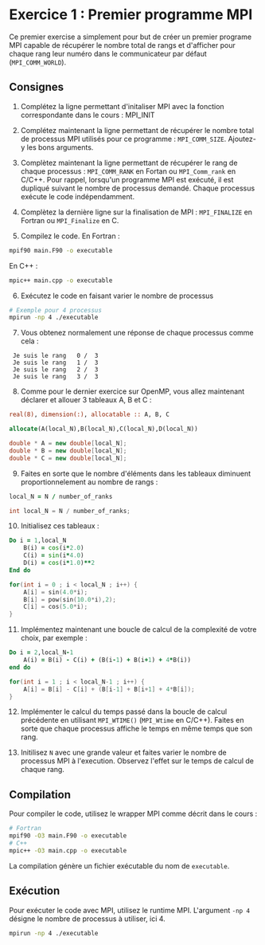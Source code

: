 # Exercice 1 : Premier programme MPI

Ce premier exercise a simplement pour but de créer un premier programe MPI
capable de récupérer le nombre total de rangs et d'afficher pour chaque rang leur numéro dans le communicateur par défaut (`MPI_COMM_WORLD`).

## Consignes

1. Complétez la ligne permettant d'initaliser MPI avec la fonction correspondante dans le cours : MPI_INIT

2. Complétez maintenant la ligne permettant de récupérer le nombre total de processus MPI utilisés pour ce programme : `MPI_COMM_SIZE`. Ajoutez-y les bons arguments.

3. Complètez maintenant la ligne permettant de récupérer le rang de chaque processus : `MPI_COMM_RANK` en Fortan ou `MPI_Comm_rank` en C/C++.
   Pour rappel, lorsqu'un programme MPI est exécuté, il est dupliqué suivant le nombre de processus demandé.
   Chaque processus exécute le code indépendamment.

4. Complètez la dernière ligne sur la finalisation de MPI : `MPI_FINALIZE` en Fortran ou `MPI_Finalize` en C.

5. Compilez le code.
En Fortran :
```bash
mpif90 main.F90 -o executable
```
En C++ :
```bash
mpic++ main.cpp -o executable
```

6. Exécutez le code en faisant varier le nombre de processus

```bash
# Exemple pour 4 processus
mpirun -np 4 ./executable
```

7. Vous obtenez normalement une réponse de chaque processus comme cela :

```
 Je suis le rang   0 /  3
 Je suis le rang   1 /  3
 Je suis le rang   2 /  3
 Je suis le rang   3 /  3

```

8. Comme pour le dernier exercice sur OpenMP, vous allez maintenant déclarer et allouer 3 tableaux A, B et C :

```fortran
real(8), dimension(:), allocatable :: A, B, C

allocate(A(local_N),B(local_N),C(local_N),D(local_N))
```

```C++
double * A = new double[local_N];
double * B = new double[local_N];
double * C = new double[local_N];
```

9. Faites en sorte que le nombre d'éléments dans les tableaux diminuent proportionnelement au nombre de rangs :
```fortran
local_N = N / number_of_ranks
```

```C++
int local_N = N / number_of_ranks;
```

10. Initialisez ces tableaux :
```fortran
Do i = 1,local_N
    B(i) = cos(i*2.0)
    C(i) = sin(i*4.0)
    D(i) = cos(i*1.0)**2
End do
```

```C++
for(int i = 0 ; i < local_N ; i++) {
    A[i] = sin(4.0*i);
    B[i] = pow(sin(10.0*i),2);
    C[i] = cos(5.0*i);
}
```

11. Implémentez maintenant une boucle de calcul de la complexité de votre choix, par exemple :
```fortran
Do i = 2,local_N-1
    A(i) = B(i) - C(i) + (B(i-1) + B(i+1) + 4*B(i))
end do
```

```C++
for(int i = 1 ; i < local_N-1 ; i++) {
    A[i] = B[i] - C[i] + (B[i-1] + B[i+1] + 4*B[i]);
}
```

12. Implémenter le calcul du temps passé dans la boucle de calcul précédente en utilisant `MPI_WTIME()` (`MPI_Wtime` en C/C++).
Faites en sorte que chaque processus affiche le temps en même temps que son rang.

13. Initilisez `N` avec une grande valeur et faites varier le nombre de processus MPI à l'execution.
Observez l'effet sur le temps de calcul de chaque rang.

## Compilation

Pour compiler le code, utilisez le wrapper MPI comme décrit dans le cours :

```bash
# Fortran
mpif90 -O3 main.F90 -o executable
# C++
mpic++ -O3 main.cpp -o executable
```

La compilation génère un fichier exécutable du nom de `executable`.

## Exécution

Pour exécuter le code avec MPI, utilisez le runtime MPI.
L'argument `-np 4` désigne le nombre de processus à utiliser, ici 4.

```bash
mpirun -np 4 ./executable
